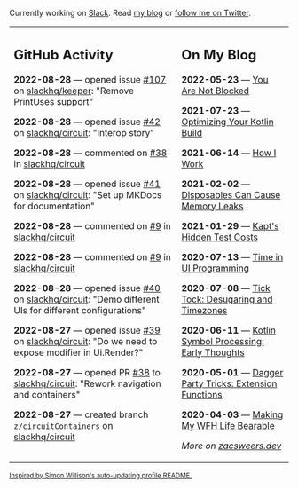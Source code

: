 Currently working on [Slack](https://slack.com/). Read [my blog](https://zacsweers.dev/) or [follow me on Twitter](https://twitter.com/ZacSweers).

<table><tr><td valign="top" width="60%">

## GitHub Activity
<!-- githubActivity starts -->
**2022-08-28** — opened issue [#107](https://github.com/slackhq/keeper/issues/107) on [slackhq/keeper](https://github.com/slackhq/keeper): "Remove PrintUses support"

**2022-08-28** — opened issue [#42](https://github.com/slackhq/circuit/issues/42) on [slackhq/circuit](https://github.com/slackhq/circuit): "Interop story"

**2022-08-28** — commented on [#38](https://github.com/slackhq/circuit/pull/38#issuecomment-1229539889) in [slackhq/circuit](https://github.com/slackhq/circuit)

**2022-08-28** — opened issue [#41](https://github.com/slackhq/circuit/issues/41) on [slackhq/circuit](https://github.com/slackhq/circuit): "Set up MKDocs for documentation"

**2022-08-28** — commented on [#9](https://github.com/slackhq/circuit/issues/9#issuecomment-1229537868) in [slackhq/circuit](https://github.com/slackhq/circuit)

**2022-08-28** — commented on [#9](https://github.com/slackhq/circuit/issues/9#issuecomment-1229537581) in [slackhq/circuit](https://github.com/slackhq/circuit)

**2022-08-28** — opened issue [#40](https://github.com/slackhq/circuit/issues/40) on [slackhq/circuit](https://github.com/slackhq/circuit): "Demo different UIs for different configurations"

**2022-08-27** — opened issue [#39](https://github.com/slackhq/circuit/issues/39) on [slackhq/circuit](https://github.com/slackhq/circuit): "Do we need to expose modifier in Ui.Render?"

**2022-08-27** — opened PR [#38](https://github.com/slackhq/circuit/pull/38) to [slackhq/circuit](https://github.com/slackhq/circuit): "Rework navigation and containers"

**2022-08-27** — created branch `z/circuitContainers` on [slackhq/circuit](https://github.com/slackhq/circuit)
<!-- githubActivity ends -->
</td><td valign="top" width="40%">

## On My Blog
<!-- blog starts -->
**2022-05-23** — [You Are Not Blocked](https://www.zacsweers.dev/you-are-not-blocked/)

**2021-07-23** — [Optimizing Your Kotlin Build](https://www.zacsweers.dev/optimizing-your-kotlin-build/)

**2021-06-14** — [How I Work](https://www.zacsweers.dev/how-i-work/)

**2021-02-02** — [Disposables Can Cause Memory Leaks](https://www.zacsweers.dev/disposables-can-cause-memory-leaks/)

**2021-01-29** — [Kapt's Hidden Test Costs](https://www.zacsweers.dev/kapts-hidden-test-costs/)

**2020-07-13** — [Time in UI Programming](https://www.zacsweers.dev/time-in-ui/)

**2020-07-08** — [Tick Tock: Desugaring and Timezones](https://www.zacsweers.dev/ticktock-desugaring-timezones/)

**2020-06-11** — [Kotlin Symbol Processing: Early Thoughts](https://www.zacsweers.dev/kotlin-symbol-processor-early-thoughts/)

**2020-05-01** — [Dagger Party Tricks: Extension Functions](https://www.zacsweers.dev/dagger-party-tricks-extension-functions/)

**2020-04-03** — [Making My WFH Life Bearable](https://www.zacsweers.dev/making-wfh-life-bearable/)
<!-- blog ends -->
_More on [zacsweers.dev](https://zacsweers.dev/)_
</td></tr></table>

<sub><a href="https://simonwillison.net/2020/Jul/10/self-updating-profile-readme/">Inspired by Simon Willison's auto-updating profile README.</a></sub>